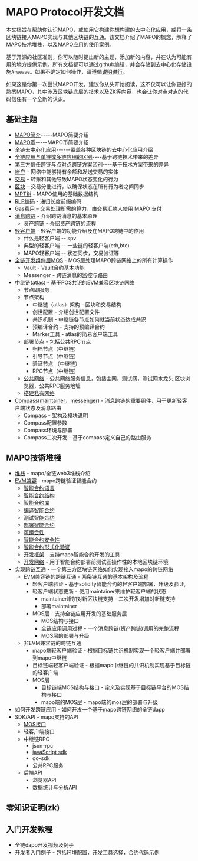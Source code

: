 # MAPO Protocol开发文档

本文档旨在帮助你认识MAPO，或使用它构建你想构建的去中心化应用，或将一条区块链接入MAPO实现与其他区块链的互通。该文档介绍了MAPO的概念，解释了MAPO技术堆栈，以及MAPO应用的使用案例。

基于开源的社区准则，你可以随时提出新的主题，添加新的内容，并在认为可能有用的地方提供示例。所有文档都可以通过github编辑，并会存储到去中心化存储设施`Arweave`。如果不确定如何操作，请遵循[说明进行](docs/editing-markdown.md)。

如果这是你第一次尝试MAPO开发，建议你从头开始阅读，这不仅可以让你更好的熟悉MAPO，其中涉及区块链底层的技术以及ZK等内容，也会让你对点对点的代码信任有一个全新的认识。


## 基础主題

+ [MAPO简介](docs/base/intro-to-mapo/index.md)-----MAPO简要介绍
+ [MAPO币](docs/base/intro-to-mapo/mapo-coin.md)-----MAPO币简要介绍
+ [全链去中心化应用](docs/base/omnichain-dapp/index.md)------覆盖各种区块链的去中心化应用介绍
+ [全链应用与单链或多链应用的区别](docs/base/omnichain-dapp/different.md)----基于跨链技术带来的差异
+ [第三方信任跨链与点对点跨链方案区别](docs/base/omnichain-dapp/the-other.md)----基于技术方案带来的差异
+ [帐户](docs/base/accounts/index.md) – 网络中能够持有余额和发送交易的实体
+ [交易](docs/base/transactions/index.md) – 转账和其他导致MAPO状态变化的行为
+ [区块](docs/base/block/index.md) – 交易分批进行，以确保状态在所有行为者之间同步
+ [MPT树](docs/base/mpt/index.md) - MAPO使用的基础数据结构
+ [RLP编码](docs/base/rlp/index.md) - 递归长度前缀编码
+ [Gas费用](docs/base/gas/index.md) – 交易处理所需的算力，由交易汇款人使用 MAPO 支付
+ [消息跨链](docs/base/cross-chain-message/index.md) - 介绍跨链消息的基本原理
    + 资产跨链 - 介绍资产跨链的流程
+ [轻客户端](docs/base/light-client/index.md) - 轻客户端的功能介绍及在MAPO跨链中的作用
  + 什么是轻客户端  -- spv
  + 典型的轻客户端 -- 一些链的轻客户端(eth,btc)
  + MAPO轻客户端   -- 状态同步，交易验证等
+ [全链开发组件层MOS](docs/base/mos/index.md) - MOS层处理MAPO跨链网络上的所有计算操作
    + Vault - Vault合约基本功能
    + Messenger - 跨链消息的监控与路由
+ [中继链(atlas)](docs/base/mapo-relay-chain/index.md) - 基于POS共识的EVM兼容区块链网络
    + 节点即服务
    + 节点架构
        + 中继链（atlas）架构 - 区块和交易结构
        + 创世配置 - 介绍创世配置文件
        + 共识机制 - 中继链各节点如何就当前状态达成共识
        + 预编译合约 - 支持的预编译合约
        + Marker工具 - atlas的简易客户端工具
    + 部署节点  - 包括公共RPC节点
      + 归档节点（中继链）
      + 引导节点（中继链）
      + 验证节点 （中继链）
      + RPC节点（中继链）
    + [公共网络](docs/base/mapo-relay-chain/public-service.md) - 公共网络服务信息，包括主网，测试网，测试网水龙头,区块浏览器，公共RPC服务地址
    + [搭建私有网络](docs/base/mapo-relay-chain/make-private-network.md) 
+ [Compass(maintainer，messenger)](docs/base/Compass/index.md) - 消息跨链的重要组件，用于更新轻客户端状态及消息路由
    + Compass - 架构及模块说明
    + Compass配置参数
    + Compass环境与部署
    + Compass二次开发 - 基于compass定义自己的路由服务

## MAPO技術堆棧

+ [堆栈](docs/mapo-stack/stack/index.md) - mapo/全链web3堆栈介绍
+ [EVM兼容](docs/mapo-stack/compatible-evm/index.md) - mapo跨链验证智能合约
  + [智能合约语言](docs/mapo-stack/compatible-evm/solidity.md)
  + [智能合约结构](docs/mapo-stack/compatible-evm/anatomy.md)
  + [智能合约库](docs/mapo-stack/compatible-evm/libraries.md)
  + [编译智能合约](docs/mapo-stack/compatible-evm/compile.md)
  + [测试智能合约](docs/mapo-stack/compatible-evm/testing.md)
  + [部署智能合约](docs/mapo-stack/compatible-evm/deploying.md)
  + [可组合性](docs/mapo-stack/compatible-evm/composability.md)
  + [智能合约安全性](docs/mapo-stack/compatible-evm/security.md)
  + [智能合约形式化验证](docs/mapo-stack/compatible-evm/formal-verification.md)
  + [开发框架](docs/mapo-stack/compatible-evm/frameworks.md) - 支持mapo智能合约开发的工具
  + [开发网络](docs/mapo-stack/compatible-evm/dev-network.md) - 用于智能合约部署前测试互操作性的本地区块链环境
+ 实现跨链互通 - 一个第三方区块链网络如何实现接入mapo的跨链网络
  + EVM兼容链的跨链互通 - 两条链互通的基本架构及流程
    + 轻客户端验证 - 基于solidity智能合约的轻客户端部署，升级及验证,
    + 轻客户端状态更新 - 使用maintainer来维护轻客户端的状态
      + maintainer增加对新区块链支持 - 二次开发增加对新链支持
      + 部署maintainer 
    + MOS层 - 支持全链应用开发的基础服务层
      + MOS结构与接口
      + 全链应用调用过程 - 一个消息跨链(资产跨链)调用的完整流程
      + MOS层的部署与升级
  + 非EVM兼容链的跨链互通
    + mapo端轻客户端验证 - 根据目标链共识机制实现一个轻客户端并部署到mapo中继链
    + 目标链端轻客户端验证 - 根据mapo中继链的共识机制实现基于目标链的轻客户端
    + MOS层 
      + 目标链端MOS结构与接口 - 定义及实现基于目标链平台的MOS结构与接口
      + mapo端的MOS层  - mapo端的mos层的部署与升级
+ 如何开发跨链应用 - 如何开发一个基于mapo跨链网络的全链dapp
+ SDK/API - mapo支持的API
  +  [MOS接口](docs/sdk/mos/index.md)
  +  轻客户端接口
  +  中继链RPC
     +  json-rpc
     +  [javaScript sdk](docs/sdk/mapo-relay-chain/javaScript.md)
     +  go-sdk
     +  公共RPC服务
  + 后端API
    + 浏览器API
    + 数据统计与分析API


## 零知识证明(zk)


## 入门开发教程

+ 全链dapp开发视频及例子
+ 开发者入门例子 - 包括环境配置，开发工具选择，合约代码示例




